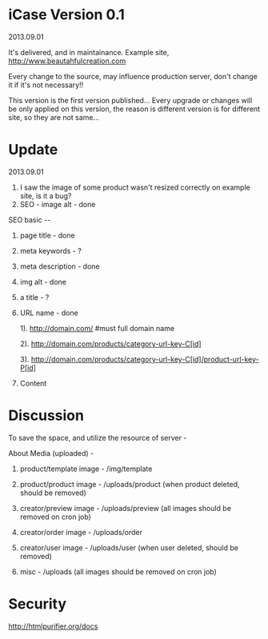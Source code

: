iCase Version 0.1
==================

2013.09.01

It's delivered, and in maintainance.
Example site, http://www.beautahfulcreation.com

Every change to the source, may influence production server, don't change it if it's not necessary!!

This version is the first version published...
Every upgrade or changes will be only applied on this version, the reason is different version is for different site, so they are not same...


Update
========

2013.09.01

1. I saw the image of some product wasn't resized correctly on example site, is it a bug?
2. SEO - image alt - done


SEO basic --

1. page title - done
2. meta keywords - ?
3. meta description - done
4. img alt - done
5. a title - ?
6. URL name - done

    1). http://domain.com/ #must full domain name

    2). http://domain.com/products/category-url-key-C[id]

    3). http://domain.com/products/category-url-key-C[id]/product-url-key-P[id]

7. Content

Discussion
=============

To save the space, and utilize the resource of server - 

About Media (uploaded) - 

1. product/template image - /img/template
2. product/product image - /uploads/product (when product deleted, should be removed)

3. creator/preview image - /uploads/preview (all images should be removed on cron job)
4. creator/order image - /uploads/order
5. creator/user image - /uploads/user (when user deleted, should be removed)

6. misc - /uploads (all images should be removed on cron job)

Security
============
http://htmlpurifier.org/docs


